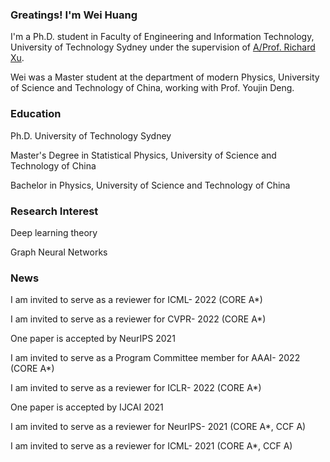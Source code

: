 ### Greatings! I'm Wei Huang

I'm a Ph.D. student in Faculty of Engineering and Information Technology, University of Technology Sydney under the supervision of [A/Prof. Richard Xu](https://www.runoob.com). 

Wei was a Master student at the department of modern Physics, University of Science and Technology of China, working with Prof. Youjin Deng.


### Education

Ph.D. University of Technology Sydney

Master's Degree in Statistical Physics, University of Science and Technology of China

Bachelor in Physics, University of Science and Technology of China


### Research Interest

Deep learning theory

Graph Neural Networks


### News


I am invited to serve as a reviewer for ICML- 2022 (CORE A*)

I am invited to serve as a reviewer for CVPR- 2022 (CORE A*)

One paper is accepted by NeurIPS 2021

I am invited to serve as a Program Committee member for AAAI- 2022 (CORE A*) 

I am invited to serve as a reviewer for ICLR- 2022 (CORE A*) 

One paper is accepted by IJCAI 2021

I am invited to serve as a reviewer for NeurIPS- 2021 (CORE A*, CCF A) 

I am invited to serve as a reviewer for ICML- 2021 (CORE A*, CCF A) 

